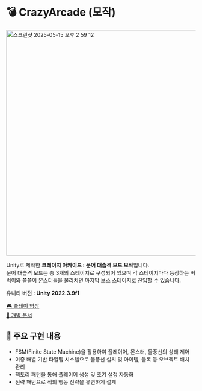 # 💣 CrazyArcade (모작) 

<img width="600" alt="스크린샷 2025-05-15 오후 2 59 12" src="https://github.com/user-attachments/assets/0e95b4a6-794c-4dd1-b9c0-a97483ba4cfd" />

Unity로 제작한 **크레이지 아케이드 : 문어 대습격 모드 모작**입니다.      
문어 대습격 모드는 총 3개의 스테이지로 구성되어 있으며 각 스테이지마다 등장하는 버럭이와 쫄쫄이 몬스터들을 물리치면 마지막 보스 스테이지로 진입할 수 있습니다. 

유니티 버전 : **Unity 2022.3.9f1**   

[🎮 플레이 영상](https://www.youtube.com/watch?v=mxeJWvXusBQ)   
[📄 개발 문서](https://drive.google.com/file/d/1iaQQgqZrtdyEXk91NMVVFYbqH5sVrqhz/view?usp=sharing)


## 🔧 주요 구현 내용
- FSM(Finite State Machine)을 활용하여 플레이어, 몬스터, 물풍선의 상태 제어
- 이중 배열 기반 타일맵 시스템으로 물풍선 설치 및 아이템, 블록 등 오브젝트 배치 관리 
- 팩토리 패턴을 통해 플레이어 생성 및 초기 설정 자동화
- 전략 패턴으로 적의 행동 전략을 유연하게 설계
